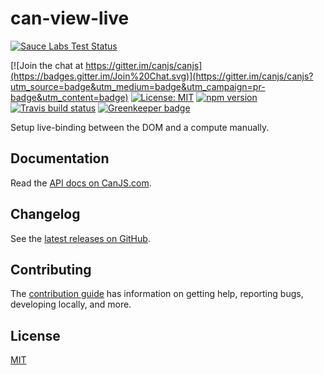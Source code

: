 # can-view-live

[![Sauce Labs Test Status](https://saucelabs.com/browser-matrix/can-view-live.svg)](https://saucelabs.com/u/can-view-live)

[![Join the chat at https://gitter.im/canjs/canjs](https://badges.gitter.im/Join%20Chat.svg)](https://gitter.im/canjs/canjs?utm_source=badge&utm_medium=badge&utm_campaign=pr-badge&utm_content=badge)
[![License: MIT](https://img.shields.io/badge/license-MIT-blue.svg)](https://github.com/canjs/can-view-live/blob/master/LICENSE.md)
[![npm version](https://badge.fury.io/js/can-view-live.svg)](https://www.npmjs.com/package/can-view-live)
[![Travis build status](https://travis-ci.org/canjs/can-view-live.svg?branch=master)](https://travis-ci.org/canjs/can-view-live)
[![Greenkeeper badge](https://badges.greenkeeper.io/canjs/can-view-live.svg)](https://greenkeeper.io/)

Setup live-binding between the DOM and a compute manually.

## Documentation

Read the [API docs on CanJS.com](https://canjs.com/doc/can-view-live.html).

## Changelog

See the [latest releases on GitHub](https://github.com/canjs/can-view-live/releases).

## Contributing

The [contribution guide](https://github.com/canjs/can-view-live/blob/master/CONTRIBUTING.md) has information on getting help, reporting bugs, developing locally, and more.

## License

[MIT](https://github.com/canjs/can-view-live/blob/master/LICENSE.md)
